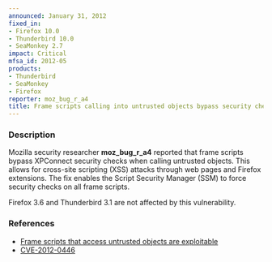 ```yaml
---
announced: January 31, 2012
fixed_in:
- Firefox 10.0
- Thunderbird 10.0
- SeaMonkey 2.7
impact: Critical
mfsa_id: 2012-05
products:
- Thunderbird
- SeaMonkey
- Firefox
reporter: moz_bug_r_a4
title: Frame scripts calling into untrusted objects bypass security checks
---
```


<h3>Description</h3>

<p>Mozilla security researcher <strong>moz_bug_r_a4</strong> reported that frame
scripts bypass XPConnect security checks when calling untrusted objects. This
allows for cross-site scripting (XSS) attacks through web pages and Firefox
extensions. The fix enables the Script Security Manager (SSM) to force security
checks on all frame scripts.
</p>
<p class="note">Firefox 3.6 and Thunderbird 3.1 are not affected by this
vulnerability.
</p>


<h3>References</h3>

<ul>
  <li><a href="https://bugzilla.mozilla.org/show_bug.cgi?id=705651">
      Frame scripts that access untrusted objects are exploitable</a></li>
  <li><a href="http://cve.mitre.org/cgi-bin/cvename.cgi?name=CVE-2012-0446" class="ex-ref">CVE-2012-0446</a></li>
</ul>



